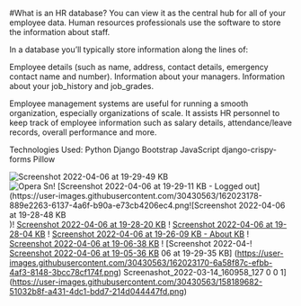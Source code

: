 #What is an HR database?
You can view it as the central hub for all of your employee data. Human resources professionals use the software to store the information about staff.

In a database you’ll typically store information along the lines of:

Employee details (such as name, address, contact details, emergency contact name and number).
Information about your managers.
Information about your job_history and job_grades.

Employee management systems are useful for running a smooth organization, especially organizations of scale. It assists HR personnel to keep track of employee information such as salary details, attendance/leave records, overall performance and more.

Technologies Used:
    Python
    Django
    Bootstrap
    JavaScript
    django-crispy-forms
    Pillow

![Screenshot 2022-04-06 at 19-29-49 KB](https://user-images.githubusercontent.com/30430563/162023162-1293b538-f348-4c16-b76f-abd5706abc02.png)
![Opera Sn!
[Screenshot 2022-04-06 at 19-29-11 KB - Logged out](https://user-images.githubusercontent.com/30430563/162023178-889e2263-6137-4a6f-b90a-e73cb4206ec4.png![Screenshot 2022-04-06 at 19-28-48 KB](https://user-images.githubusercontent.com/30430563/162023187-6bdcace3-1077-4673-a012-22d73d944e40.png)
)!
[Screenshot 2022-04-06 at 19-28-20 KB](https://user-images.githubusercontent.com/30430563/162023194-b96bb5ab-f4a9-4f36-b878-9d1ff2649baf.png)
!
[Screenshot 2022-04-06 at 19-28-04 KB](https://user-images.githubusercontent.com/30430563/162023202-da1b1f35-16b9-48bf-a02b-e8348915c263.png)
!
[Screenshot 2022-04-06 at 19-26-09 KB - About KB](https://user-images.githubusercontent.com/30430563/162023210-468ff6a4-9b4c-4d16-949d-36ce6b2dc69c.png)
!
[Screenshot 2022-04-06 at 19-06-38 KB](https://user-images.githubusercontent.com/30430563/162023218-13ebbf3f-6931-493a-ba37-9d91a2b3a44e.png)
!
[Screenshot 2022-04-!
[Screenshot 2022-04-06 at 19-05-36 KB](https://user-images.githubusercontent.com/30430563/162023230-af6573bb-9629-4dc4-b9f8-3d75d24f3449.png)
06 at 19-29-35 KB]
(https://user-images.githubusercontent.com/30430563/162023170-6a58f87c-efbb-4af3-8148-3bcc78cf174f.png)
Screenashot_2022-03-14_160958_127 0 0 1](https://user-images.githubusercontent.com/30430563/158189682-51032b8f-a431-4dc1-bdd7-214d044447fd.png)
